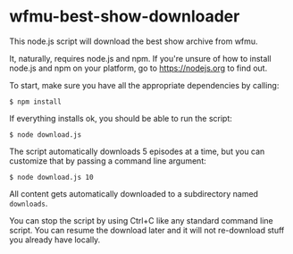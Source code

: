 # wfmu-best-show-downloader

This node.js script will download the best show archive from wfmu.

It, naturally, requires node.js and npm. If you're unsure of how to install node.js and npm on your platform, go to https://nodejs.org to find out.

To start, make sure you have all the appropriate dependencies by calling:

    $ npm install

If everything installs ok, you should be able to run the script:

    $ node download.js

The script automatically downloads 5 episodes at a time, but you can customize that by passing a command line argument:

    $ node download.js 10

All content gets automatically downloaded to a subdirectory named `downloads`.

You can stop the script by using Ctrl+C like any standard command line script. You can resume the download later and it will not re-download stuff you already have locally.
